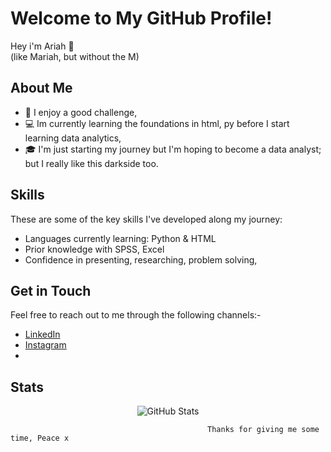 # Welcome to My GitHub Profile!

Hey i'm Ariah 👋 <br>
(like Mariah, but without the M) 

## About Me

- 🌱 I enjoy a good challenge, 
- 💻 Im currently learning the foundations in html, py before I start learning data analytics,
- 🎓 I'm just starting my journey but I'm hoping to become a data analyst; but I really like this darkside too. 


## Skills

These are some of the key skills I've developed along my journey:

- Languages currently learning: Python & HTML
- Prior knowledge with SPSS, Excel
- Confidence in presenting, researching, problem solving, 


## Get in Touch

Feel free to reach out to me through the following channels:- 
- [LinkedIn](https://www.linkedin.com/in/ariah-fernandes-68bb95167)
- [Instagram](https://www.instagram.com/xariyahx)
- 

## Stats

<p align="center">
  <img src="https://github-readme-stats.vercel.app/api?username=Ariah3&show_icons=true&theme=dark" alt="GitHub Stats">
</p>

                                                Thanks for giving me some time, Peace x

